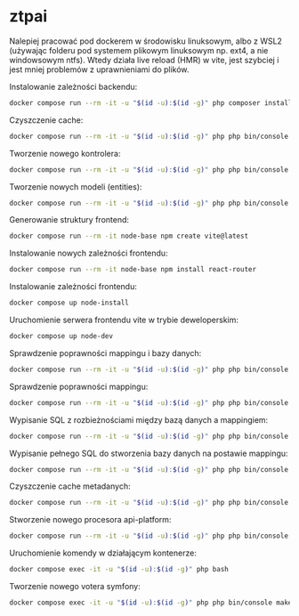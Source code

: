 # ztpai

Nalepiej pracować pod dockerem w środowisku linuksowym, albo z WSL2 (używając folderu pod systemem plikowym linuksowym np. ext4, a nie windowsowym ntfs).
Wtedy działa live reload (HMR) w vite, jest szybciej i jest mniej problemów z uprawnieniami do plików.

Instalowanie zależności backendu:

```bash
docker compose run --rm -it -u "$(id -u):$(id -g)" php composer install
```

Czyszczenie cache:

```bash
docker compose run --rm -it -u "$(id -u):$(id -g)" php php bin/console cache:clear
```

Tworzenie nowego kontrolera:

```bash
docker compose run --rm -it -u "$(id -u):$(id -g)" php php bin/console make:controller SomeController
```

Tworzenie nowych modeli (entities):

```bash
docker compose run --rm -it -u "$(id -u):$(id -g)" php php bin/console make:entity
```

Generowanie struktury frontend:

```bash
docker compose run --rm -it node-base npm create vite@latest
```

Instalowanie nowych zależności frontendu:

```bash
docker compose run --rm -it node-base npm install react-router
```

Instalowanie zależności frontendu:

```bash
docker compose up node-install
```

Uruchomienie serwera frontendu vite w trybie deweloperskim:

```bash
docker compose up node-dev
```

Sprawdzenie poprawności mappingu i bazy danych:

```bash
docker compose run --rm -it -u "$(id -u):$(id -g)" php php bin/console doctrine:schema:validate -v
```

Sprawdzenie poprawności mappingu:

```bash
docker compose run --rm -it -u "$(id -u):$(id -g)" php php bin/console doctrine:mapping:info
```

Wypisanie SQL z rozbieżnościami między bazą danych a mappingiem:

```bash
docker compose run --rm -it -u "$(id -u):$(id -g)" php php bin/console doctrine:schema:update --dump-sql
```

Wypisanie pełnego SQL do stworzenia bazy danych na postawie mappingu:

```bash
docker compose run --rm -it -u "$(id -u):$(id -g)" php php bin/console doctrine:schema:create --dump-sql
```

Czyszczenie cache metadanych:

```bash
docker compose run --rm -it -u "$(id -u):$(id -g)" php php bin/console doctrine:cache:clear-metadata
```

Stworzenie nowego procesora api-platform:

```bash
docker compose run --rm -it -u "$(id -u):$(id -g)" php php bin/console make:state-processor
```

Uruchomienie komendy w działającym kontenerze:

```bash
docker compose exec -it -u "$(id -u):$(id -g)" php bash
```

Tworzenie nowego votera symfony:

```bash
docker compose exec -it -u "$(id -u):$(id -g)" php php bin/console make:voter
```
